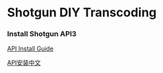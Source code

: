 # Shotgun DIY Transcoding

### Install Shotgun API3

[API Install Guide](https://developer.shotgunsoftware.com/python-api/installation.html)

[API安装中文](https://mp.weixin.qq.com/s?__biz=MzA5NDM4MjY4Mw==&mid=2455856042&idx=3&sn=73e7b871c4d058cb078522b4bbd37677&chksm=87dabc9eb0ad358855f87466d090976509f302705e68f3e61c3154fdb98ede37fc74d79f69ca&scene=21#wechat_redirect)